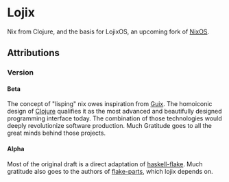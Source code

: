 # Lojix
Nix from Clojure, and the basis for LojixOS, an upcoming fork of
[NixOS][3].

## Attributions
### Version
#### Beta
The concept of "lisping" nix owes inspiration from [Guix][4]. The
homoiconic design of [Clojure][5] qualifies it as the most advanced
and beautifully designed programming interface today. The combination
of those technologies would deeply revolutionize software
production. Much Gratitude goes to all the great minds behind those
projects.

#### Alpha
Most of the original draft is a direct adaptation of
[haskell-flake][1].  Much gratitude also goes to the authors of
[flake-parts][2], which lojix depends on.

[1]:https://github.com/srid/haskell-flake
[2]:https://github.com/hercules-ci/flake-parts
[3]:https://nixos.org/
[4]:https://guix.gnu.org/
[5]:https://clojure.org/
